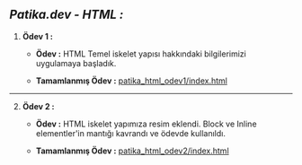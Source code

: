 ## *Patika.dev - HTML :*

1. **Ödev 1 :**
   
    - **Ödev :** HTML Temel iskelet yapısı hakkındaki bilgilerimizi uygulamaya başladık.

    - **Tamamlanmış Ödev :** [patika_html_odev1/index.html](https://github.com/halilenesozdemir/Patika.dev-HTML-Homeworks/tree/main/patika_html_odev1)

---

2. **Ödev 2 :**
   
    - **Ödev :** HTML iskelet yapımıza resim eklendi. Block ve Inline elementler'in mantığı kavrandı ve ödevde kullanıldı.

    - **Tamamlanmış Ödev :** [patika_html_odev2/index.html](https://github.com/halilenesozdemir/Patika.dev-HTML-Homeworks/tree/main/patika_html_odev2)
